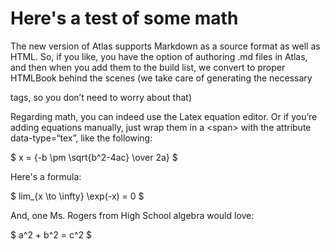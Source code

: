 # Here's a test of some math


The new version of Atlas supports Markdown as a source format as well as HTML. So, if you like, you have the option of authoring .md files in Atlas, and then when you add them to the build list, we convert to proper HTMLBook behind the scenes (we take care of generating the necessary <section> tags, so you don’t need to worry about that)

Regarding math, you can indeed use the Latex equation editor. Or if you’re adding equations manually, just wrap them in a &lt;span&gt; with the attribute data-type=“tex”, like the following:

<span class="math-tex" data-type="tex">
   $ x = {-b \pm \sqrt{b^2-4ac} \over 2a} $
</span>

Here's a formula:

<span class="math-tex" data-type="tex">
 $ lim_{x \to \infty} \exp(-x) = 0 $
</span>

And, one Ms. Rogers from High School algebra would love:


<span class="math-tex" data-type="tex">
 $ a^2 + b^2 = c^2  $
</span>



